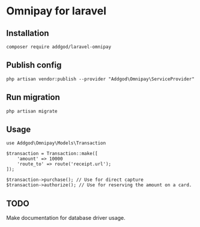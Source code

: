 # Omnipay for laravel

## Installation
```composer require addgod/laravel-omnipay```

## Publish config
```php artisan vendor:publish --provider "Addgod\Omnipay\ServiceProvider"```


## Run migration
```php artisan migrate```

## Usage

```
use Addgod\Omnipay\Models\Transaction

$transaction = Transaction::make([
    'amount' => 10000
    'route_to' => route('receipt.url');
]);

$transaction->purchase(); // Use for direct capture
$transaction->authorize(); // Use for reserving the amount on a card.
```

## TODO
Make documentation for database driver usage.
